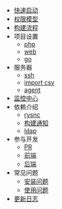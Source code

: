 
* [快速启动](start/index.md)
* [权限模型](permission/index.md)
* [构建流程](deploy/index.md)
* 项目设置
  * [php](project/php.md)
  * [web](project/web.md)
  * [go](project/go.md)
* 服务器
  * [ssh](server/ssh.md)
  * [import csv](server/import.md)
  * [agent](server/agent.md)
* [监控中心](monitor/index.md)
* 依赖介绍
  * [rysnc](dependency/rsync.md)
  * [构建通知](dependency/notice.md)
  * [ldap](dependency/ldap.md)
* 参与开发
  * [PR](develop/pr.md)
  * [前端](develop/frontend.md)
  * [后端](develop/backend.md)
* 常见问题
  * [安装问题](question/install.md)
  * [使用问题](question/use.md)
* [更新日志](changelog/index.md)